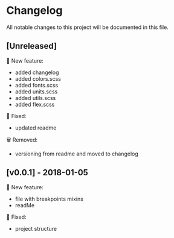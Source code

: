 # Changelog
All notable changes to this project will be documented in this file.

## [Unreleased]
:rocket: New feature:
- added changelog
- added colors.scss
- added fonts.scss
- added units.scss
- added utils.scss
- added flex.scss
 
:bug: Fixed:
- updated readme

:wastebasket: Removed:
- versioning from readme and moved to changelog

## [v0.0.1] - 2018-01-05
:rocket: New feature:

- file with breakpoints mixins
- readMe

:bug: Fixed:

- project structure